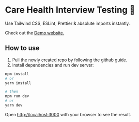 # Care Health Interview Testing 🚀

Use Tailwind CSS, ESLint, Prettier & absolute imports instantly.

Check out the [Demo website.](https://interview-carehealth.vercel.app/)

## How to use

1. Pull the newly created repo by following the github guide.
2. Install dependencies and run dev server:

```bash
npm install
# or
yarn install

# then
npm run dev
# or
yarn dev
```

Open [http://localhost:3000](http://localhost:3000) with your browser to see the result.
